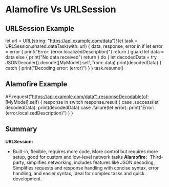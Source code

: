 # Alamofire Vs URLSession

## URLSession Example
let url = URL(string: "https://api.example.com/data")!
let task = URLSession.shared.dataTask(with: url) { data, response, error in
    if let error = error {
        print("Error: \(error.localizedDescription)")
        return
    }
    guard let data = data else {
        print("No data received")
        return
    }
    do {
        let decodedData = try JSONDecoder().decode([MyModel].self, from: data)
        print(decodedData)
    } catch {
        print("Decoding error: \(error)")
    }
}
task.resume()


## Alamofire Example
AF.request("https://api.example.com/data").responseDecodable(of: [MyModel].self) { response in
    switch response.result {
    case .success(let decodedData):
        print(decodedData)
    case .failure(let error):
        print("Error: \(error.localizedDescription)")
    }
}

## Summary
**URLSession:** 
  - Built-in, flexible, requires more code, More control but requires more setup, good for custom and low-level network tasks
**Alamofire:**
  -Third-party, simplifies networking, includes features like JSON decoding, Simplifies requests and response handling with concise syntax, error handling, and easier syntax, ideal for complex tasks and quick development. 
